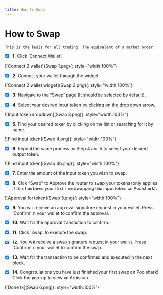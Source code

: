 ```yaml
---
title: How to Swap
---
```


# How to Swap

    This is the basis for all trading. The equivalent of a market order. 

- [x] **1.** Click ‘Connect Wallet’.

![Connect 2 wallet](Swap 1.png){: style="width:100%"}

- [x] **2.** Connect your wallet through the widget.

![Connect 2 wallet widget](Swap 2.png){: style="width:100%"}

- [x] **3.** Navigate to the “Swap” page (It should be selected by default).

- [x] **4.** Select your desired input token by clicking on the drop down arrow.

![Input token dropdown](Swap 3.png){: style="width:100%"}

- [x] **5.** Find your desired token by clicking on the list or searching for it by name.

![Find input token](Swap 4.png){: style="width:100%"}

- [x] **6.** Repeat the same process as Step 4 and 5 to select your desired output token.

![Find input token](Swap 4b.png){: style="width:100%"}

- [x] **7.** Enter the amount of the input token you wish to swap.

- [x] **8.** Cick “Swap” to Approve the router to swap your tokens (only applies if this has been your first time swapping this input token on Poolshark).

![Approval for token](Swap 5.png){: style="width:100%"}

- [x] **9.** You will receive an approval signature request in your wallet. Press ‘Confirm’ in your wallet to confirm the approval.

- [x] **10.** Wait for the approval transaction to confirm.

- [x] **11.** Click ‘Swap’ to execute the swap.

- [x] **12.** You will receive a swap signature request in your wallet. Press ‘Confirm’ in your wallet to confirm the swap.

- [x] **13.** Wait for the transaction to be confirmed and executed in the next block.

- [x] **14.** Congratulations you have just finished your first swap on Poolshark! Click the pop-up to view on Arbiscan.

![Done tx](Swap 6.png){: style="width:100%"}

<br><br><br>
